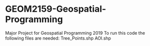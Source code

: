 # GEOM2159-Geospatial-Programming
Major Project for Geospatial Programming 2019
To run this code the following files are needed:
Tree_Points.shp
AOI.shp

